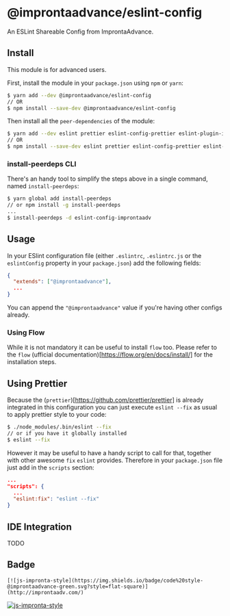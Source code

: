# @improntaadvance/eslint-config

An ESLint Shareable Config from ImprontaAdvance.

## Install

This module is for advanced users.

First, install the module in your `package.json` using `npm` or `yarn`:

```sh
$ yarn add --dev @improntaadvance/eslint-config
// OR
$ npm install --save-dev @improntaadvance/eslint-config
```

Then install all the `peer-dependencies` of the module:

```sh
$ yarn add --dev eslint prettier eslint-config-prettier eslint-plugin-import eslint-plugin-jsx-a11y eslint-plugin-flowtype eslint-plugin-prettier eslint-plugin-react prettier
// OR
$ npm install --save-dev eslint prettier eslint-config-prettier eslint-plugin-import eslint-plugin-jsx-a11y eslint-plugin-flowtype eslint-plugin-prettier eslint-plugin-react
```

### install-peerdeps CLI

There's an handy tool to simplify the steps above in a single command, named `install-peerdeps`:

```sh
$ yarn global add install-peerdeps
// or npm install -g install-peerdeps 
...
$ install-peerdeps -d eslint-config-improntaadv
```

## Usage

In your ESlint configuration file (either `.eslintrc`, `.eslintrc.js` or the `eslintConfig` property in your `package.json`) add the following fields:

```json
{
  "extends": ["@improntaadvance"],
  ...
}
```

You can append the `"@improntaadvance"` value if you're having other configs already.

### Using Flow

While it is not mandatory it can be useful to install `flow` too.
Please refer to the `flow` (ufficial documentation)[https://flow.org/en/docs/install/] for the installation steps.

## Using Prettier

Because the (`prettier`)[https://github.com/prettier/prettier] is already integrated in this configuration you can just execute `eslint --fix` as usual to apply prettier style to your code:

```sh
$ ./node_modules/.bin/eslint --fix
// or if you have it globally installed
$ eslint --fix
```

However it may be useful to have a handy script to call for that, together with other awesome `fix` `eslint` provides.
Therefore in your `package.json` file just add in the `scripts` section:

```json
...
"scripts": {
  ...
  "eslint:fix": "eslint --fix"
}
```

## IDE Integration

TODO

## Badge

```
[![js-impronta-style](https://img.shields.io/badge/code%20style-@improntaadvance-green.svg?style=flat-square)](http://improntaadv.com/)
```

[![js-impronta-style](https://img.shields.io/badge/code%20style-@improntaadvance-green.svg?style=flat-square)](http://improntaadv.com/)
